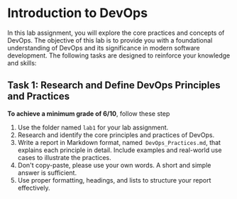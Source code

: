 # Introduction to DevOps
In this lab assignment, you will explore the core practices and concepts of DevOps. The objective of this lab is to provide you with a foundational understanding of DevOps and its significance in modern software development. The following tasks are designed to reinforce your knowledge and skills:
## Task 1: Research and Define DevOps Principles and Practices
**To achieve a minimum grade of 6/10**, follow these step
1. Use the folder named `lab1` for your lab assignment.
1. Research and identify the core principles and practices of DevOps.
1. Write a report in Markdown format, named` DevOps_Practices.md`, that explains each principle in detail. Include examples and real-world use cases to illustrate the practices.
1. Don't copy-paste, please use your own words. A short and simple answer is sufficient.
1. Use proper formatting, headings, and lists to structure your report effectively.
